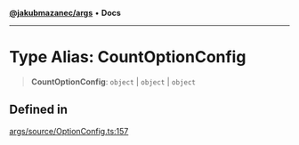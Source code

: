 [**@jakubmazanec/args**](../README.md) • **Docs**

---

# Type Alias: CountOptionConfig

> **CountOptionConfig**: `object` \| `object` \| `object`

## Defined in

[args/source/OptionConfig.ts:157](https://github.com/jakubmazanec/tools/blob/4809b04453aafb35a917917e0b4964a9ec0cd132/packages/args/source/OptionConfig.ts#L157)
